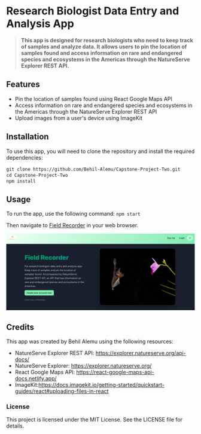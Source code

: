 # Research Biologist Data Entry and Analysis App

> **This app is designed for research biologists who need to keep track of samples and analyze data. It allows users to pin the location of samples found and access information on rare and endangered species and ecosystems in the Americas through the NatureServe Explorer REST API.** 

## Features
- Pin the location of samples found using React Google Maps API
- Access information on rare and endangered species and ecosystems in the Americas through the NatureServe Explorer REST API
- Upload images from a user's device using ImageKit

## Installation
To use this app, you will need to clone the repository and install the required dependencies:

```
git clone https://github.com/Behil-Alemu/Capstone-Project-Two.git
cd Capstone-Project-Two
npm install

```
## Usage
To run the app, use the following command:
`npm start`

Then navigate to [Field Recorder](https://field-recorder.netlify.app/) in your web browser.

[![Screenshot of Research Biologist Data Entry and Analysis App](/client/src/images/welcomePage.png)](/client/src/images/Demo2x.gif "Research Biologist Data Entry and Analysis App")





## Credits
This app was created by Behil Alemu using the following resources:

- NatureServe Explorer REST API: https://explorer.natureserve.org/api-docs/
- NatureServe Explorer: https://explorer.natureserve.org/
- React Google Maps API: https://react-google-maps-api-docs.netlify.app/
- ImageKit:https://docs.imagekit.io/getting-started/quickstart-guides/react#uploading-files-in-react

### License
This project is licensed under the MIT License. See the LICENSE file for details.
